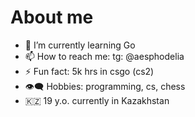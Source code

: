 # About me

<!-- **aesphodelia/aesphodelia** is a ✨ _special_ ✨ repository because its `README.md` (this file) appears on your GitHub profile. -->


- 🌱 I’m currently learning Go
- 📫 How to reach me: tg: @aesphodelia
- ⚡ Fun fact: 5k hrs in csgo (cs2)
- 👁️‍🗨️ Hobbies: programming, cs, chess
- 🇰🇿 19 y.o. currently in Kazakhstan
